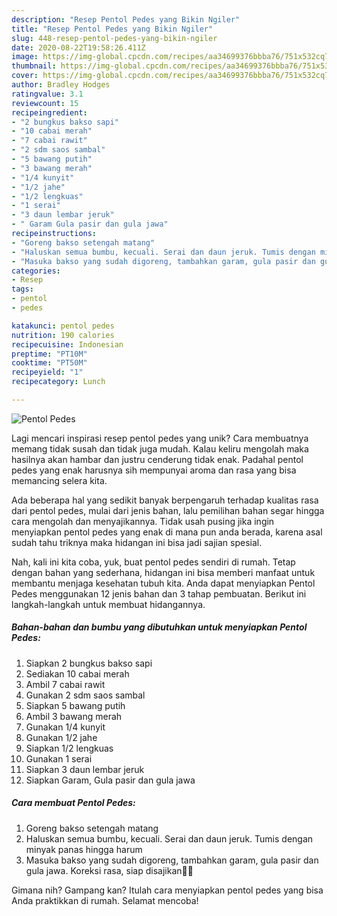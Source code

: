 ```yaml
---
description: "Resep Pentol Pedes yang Bikin Ngiler"
title: "Resep Pentol Pedes yang Bikin Ngiler"
slug: 448-resep-pentol-pedes-yang-bikin-ngiler
date: 2020-08-22T19:58:26.411Z
image: https://img-global.cpcdn.com/recipes/aa34699376bbba76/751x532cq70/pentol-pedes-foto-resep-utama.jpg
thumbnail: https://img-global.cpcdn.com/recipes/aa34699376bbba76/751x532cq70/pentol-pedes-foto-resep-utama.jpg
cover: https://img-global.cpcdn.com/recipes/aa34699376bbba76/751x532cq70/pentol-pedes-foto-resep-utama.jpg
author: Bradley Hodges
ratingvalue: 3.1
reviewcount: 15
recipeingredient:
- "2 bungkus bakso sapi"
- "10 cabai merah"
- "7 cabai rawit"
- "2 sdm saos sambal"
- "5 bawang putih"
- "3 bawang merah"
- "1/4 kunyit"
- "1/2 jahe"
- "1/2 lengkuas"
- "1 serai"
- "3 daun lembar jeruk"
- " Garam Gula pasir dan gula jawa"
recipeinstructions:
- "Goreng bakso setengah matang"
- "Haluskan semua bumbu, kecuali. Serai dan daun jeruk. Tumis dengan minyak panas hingga harum"
- "Masuka bakso yang sudah digoreng, tambahkan garam, gula pasir dan gula jawa. Koreksi rasa, siap disajikan🤗🥰"
categories:
- Resep
tags:
- pentol
- pedes

katakunci: pentol pedes 
nutrition: 190 calories
recipecuisine: Indonesian
preptime: "PT10M"
cooktime: "PT50M"
recipeyield: "1"
recipecategory: Lunch

---
```



![Pentol Pedes](https://img-global.cpcdn.com/recipes/aa34699376bbba76/751x532cq70/pentol-pedes-foto-resep-utama.jpg)

Lagi mencari inspirasi resep pentol pedes yang unik? Cara membuatnya memang tidak susah dan tidak juga mudah. Kalau keliru mengolah maka hasilnya akan hambar dan justru cenderung tidak enak. Padahal pentol pedes yang enak harusnya sih mempunyai aroma dan rasa yang bisa memancing selera kita.



Ada beberapa hal yang sedikit banyak berpengaruh terhadap kualitas rasa dari pentol pedes, mulai dari jenis bahan, lalu pemilihan bahan segar hingga cara mengolah dan menyajikannya. Tidak usah pusing jika ingin menyiapkan pentol pedes yang enak di mana pun anda berada, karena asal sudah tahu triknya maka hidangan ini bisa jadi sajian spesial.


Nah, kali ini kita coba, yuk, buat pentol pedes sendiri di rumah. Tetap dengan bahan yang sederhana, hidangan ini bisa memberi manfaat untuk membantu menjaga kesehatan tubuh kita. Anda dapat menyiapkan Pentol Pedes menggunakan 12 jenis bahan dan 3 tahap pembuatan. Berikut ini langkah-langkah untuk membuat hidangannya.

<!--inarticleads1-->

##### Bahan-bahan dan bumbu yang dibutuhkan untuk menyiapkan Pentol Pedes:

1. Siapkan 2 bungkus bakso sapi
1. Sediakan 10 cabai merah
1. Ambil 7 cabai rawit
1. Gunakan 2 sdm saos sambal
1. Siapkan 5 bawang putih
1. Ambil 3 bawang merah
1. Gunakan 1/4 kunyit
1. Gunakan 1/2 jahe
1. Siapkan 1/2 lengkuas
1. Gunakan 1 serai
1. Siapkan 3 daun lembar jeruk
1. Siapkan  Garam, Gula pasir dan gula jawa




<!--inarticleads2-->

##### Cara membuat Pentol Pedes:

1. Goreng bakso setengah matang
1. Haluskan semua bumbu, kecuali. Serai dan daun jeruk. Tumis dengan minyak panas hingga harum
1. Masuka bakso yang sudah digoreng, tambahkan garam, gula pasir dan gula jawa. Koreksi rasa, siap disajikan🤗🥰




Gimana nih? Gampang kan? Itulah cara menyiapkan pentol pedes yang bisa Anda praktikkan di rumah. Selamat mencoba!
